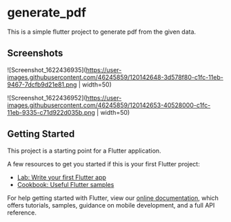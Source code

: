 # generate_pdf

This is a simple flutter project to generate pdf from the given data.

## Screenshots 


![Screenshot_1622436935](https://user-images.githubusercontent.com/46245859/120142648-3d578f80-c1fc-11eb-9467-7dcfb9d21e81.png | width=50)


![Screenshot_1622436952](https://user-images.githubusercontent.com/46245859/120142653-40528000-c1fc-11eb-9335-c71d922d035b.png | width=50)



## Getting Started

This project is a starting point for a Flutter application.

A few resources to get you started if this is your first Flutter project:

- [Lab: Write your first Flutter app](https://flutter.dev/docs/get-started/codelab)
- [Cookbook: Useful Flutter samples](https://flutter.dev/docs/cookbook)

For help getting started with Flutter, view our
[online documentation](https://flutter.dev/docs), which offers tutorials,
samples, guidance on mobile development, and a full API reference.
